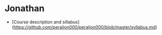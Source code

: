 # Jonathan
* [Course description and sillabus] (https://github.com/peraljon000/peraljon000/blob/master/syllabus.md)
